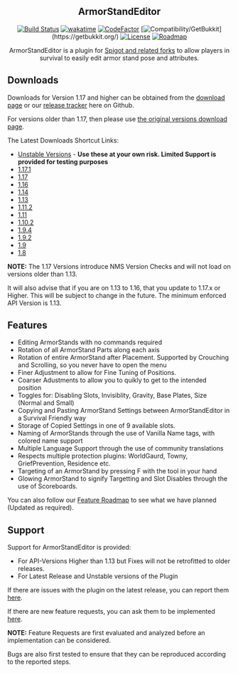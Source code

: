 <div align="center">

## ArmorStandEditor
[![Build Status](https://github.com/Wolfst0rm/ArmorStandEditor/actions/workflows/maven-publish.yml/badge.svg)](https://github.com/Wolfst0rm/ArmorStandEditor/actions/workflows/maven-publish.yml)
[![wakatime](https://wakatime.com/badge/github/Wolfst0rm/ArmorStandEditor.svg)](https://wakatime.com/badge/github/Wolfst0rm/ArmorStandEditor) 
[![CodeFactor](https://www.codefactor.io/repository/github/wolfst0rm/armorstandeditor/badge)](https://www.codefactor.io/repository/github/wolfst0rm/armorstandeditor)
[![Compatibility/GetBukkit](https://img.shields.io/badge/Compatability-Paper%2C%20Spigot%2C%20Bukkit%20etc.%20(GetBukkit.org)-yellowgreen)](https://getbukkit.org/)
[![License](https://img.shields.io/badge/Licence-GNU%20Public%20V2%20-red)](https://github.com/Wolfst0rm/ArmorStandEditor/LICENSE.md)
[![Roadmap](https://img.shields.io/badge/Roadmap-ArmorStandEditor--Issues%2311-orange)](https://github.com/Wolfst0rm/ArmorStandEditor-Issues/issues/11)

ArmorStandEditor is a plugin for [Spigot and related forks](https://www.spigotmc.org/resources/armorstandeditor-reborn.94503/) to allow players in survival to easily edit armor stand pose and attributes.
</div>

## Downloads
Downloads for Version 1.17 and higher can be obtained from the [download page](https://www.spigotmc.org/resources/armorstandeditor-reborn.94503/) or our [release tracker](https://github.com/Wolfst0rm/ArmorStandEditor/releases) here on Github. 

For versions older than 1.17, then please use [the original versions download page](https://www.spigotmc.org/resources/armor-stand-editor-dead.7688/).

The Latest Downloads Shortcut Links:
* [Unstable Versions](https://github.com/Wolfst0rm/ArmorStandEditor/actions) - **Use these at your own risk. Limited Support is provided for testing purposes**
* [1.17.1](https://www.spigotmc.org/threads/armorstandeditor-reborn.517132)
* [1.17](https://github.com/Wolfst0rm/ArmorStandEditor/releases/tag/1.17.1-27)
* [1.16](https://www.spigotmc.org/resources/armor-stand-editor-dead.7688/download?version=342891)
* [1.14](https://www.spigotmc.org/resources/armor-stand-editor-dead.7688/download?version=299267)
* [1.13](https://www.spigotmc.org/resources/armor-stand-editor-dead.7688/download?version=235185)
* [1.11.2](https://www.spigotmc.org/resources/armor-stand-editor-dead.7688/download?version=152723)
* [1.11](https://www.spigotmc.org/resources/armor-stand-editor-dead.7688/download?version=127136)
* [1.10.2](https://www.spigotmc.org/resources/armor-stand-editor-dead.7688/download?version=124213)
* [1.9.4](https://www.spigotmc.org/resources/armor-stand-editor-dead.7688/download?version=92457)
* [1.9.2](https://www.spigotmc.org/resources/armor-stand-editor-dead.7688/download?version=83792)
* [1.9](https://www.spigotmc.org/resources/armor-stand-editor-dead.7688/download?version=78164)
* [1.8](https://www.spigotmc.org/resources/armor-stand-editor-dead.7688/download?version=29676)

**NOTE:** The 1.17 Versions introduce NMS Version Checks and will not load on versions older than 1.13.

It will also advise that if you are on 1.13 to 1.16, that you update to 1.17.x or Higher. This will be 
subject to change in the future. The minimum enforced API Version is 1.13.

## Features
* Editing ArmorStands with no commands required
* Rotation of all ArmorStand Parts along each axis
* Rotation of entire ArmorStand after Placement. Supported by Crouching and Scrolling, so you never have to open the menu
* Finer Adjustment to allow for Fine Tuning of Positions.
* Coarser Adustments to allow you to quikly to get to the intended position
* Toggles for: Disabling Slots, Invisiblity, Gravity, Base Plates, Size (Normal and Small)
* Copying and Pasting ArmorStand Settings between ArmorStandEditor in a Survival Friendly way 
* Storage of Copied Settings in one of 9 available slots.
* Naming of ArmorStands through the use of Vanilla Name tags, with colored name support
* Multiple Language Support through the use of community translations 
* Respects multiple protection plugins: WorldGaurd, Towny, GriefPrevention, Residence etc.
* Targeting of an ArmorStand by pressing F with the tool in your hand
* Glowing ArmorStand to signify Targetting and Slot Disables through the use of Scoreboards.

You can also follow our [Feature Roadmap](https://github.com/Wolfst0rm/ArmorStandEditor-Issues/issues/11) to see what we have planned (Updated as required).

## Support
Support for ArmorStandEditor is provided: 
* For API-Versions Higher than 1.13 but Fixes will not be retrofitted to older releases.
* For Latest Release and Unstable versions of the Plugin

If there are issues with the plugin on the latest release, you can report them [here](https://github.com/Wolfst0rm/ArmorStandEditor-Issues/issues/new?assignees=&labels=P1%3A+To+Be+Tested&template=behaviour-bug.yml).

If there are new feature requests, you can ask them to be implemented [here](https://github.com/Wolfst0rm/ArmorStandEditor-Issues/issues/new?assignees=&labels=&template=feature-request.yml).

**NOTE:** Feature Requests are first evaluated and analyzed before an implementation can be considered.

Bugs are also first tested to ensure that they can be reproduced according to the reported steps. 


